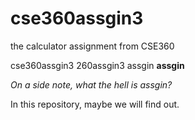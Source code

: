 # cse360assgin3
the calculator assignment from CSE360

cse360assgin3
260assgin3
assgin
**assgin**

*On a side note, what the hell is assgin?*

In this repository, maybe we will find out.
